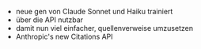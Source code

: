 - neue gen von Claude Sonnet und Haiku trainiert
- über die API nutzbar
- damit nun viel einfacher, quellenverweise umzusetzen
- Anthropic's new Citations API